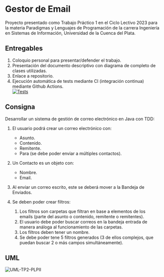 # Gestor de Email

Proyecto presentado como Trabajo Práctico 1 en el Ciclo Lectivo 2023 para la materia Paradigmas y Lenguajes de Programación de la carrera Ingeniería en Sistemas de Información, Universidad de la Cuenca del Plata.

## Entregables

1. Coloquio personal para presentar/defender el trabajo.
2. Presentación del documento descriptivo con diagrama de completo de clases utilizadas.
3. Enlace a repositorio.
4. Ejecución automática de tests mediante CI (integración continua) mediante Github Actions.  
   [![Tests](https://github.com/gmartineza/emailManager/actions/workflows/Tests.yml/badge.svg)](https://github.com/gmartineza/emailManager/actions/workflows/Tests.yml)
## Consigna

Desarrollar un sistema de gestión de correo electrónico en Java con TDD:

1. El usuario podrá crear un correo electrónico con:
    - Asunto.
    - Contenido.
    - Remitente.
    - Para (se debe poder enviar a múltiples contactos).
3. Un Contacto es un objeto con:

    - Nombre.
    - Email.
4. Al enviar un correo escrito, este se deberá mover a la Bandeja de Enviados.
5. Se deben poder crear filtros:
    1. Los filtros son carpetas que filtran en base a elementos de los emails (parte del asunto o contenido, remitente o remitentes).
    2. El usuario debe poder buscar correos en la bandeja entrada de manera análoga al funcionamiento de las carpetas.
    3. Los filtros deben tener un nombre.
    4. Se debe poder tene 5 filtros generados (3 de ellos complejos, que puedan buscar 2 o más campos simultáneamente).

## UML

![UML-TP2-PLPII](https://github.com/gmartineza/emailManager/assets/68785609/4aab136b-de64-480c-b904-3be099513945)

